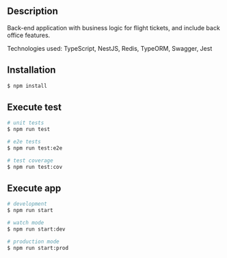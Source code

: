 ## Description
Back-end application with business logic for flight tickets, and include back office features.

Technologies used: TypeScript, NestJS, Redis, TypeORM, Swagger, Jest

## Installation

```bash
$ npm install
```

## Execute test

```bash
# unit tests
$ npm run test

# e2e tests
$ npm run test:e2e

# test coverage
$ npm run test:cov
```

## Execute app

```bash
# development
$ npm run start

# watch mode
$ npm run start:dev

# production mode
$ npm run start:prod
```

